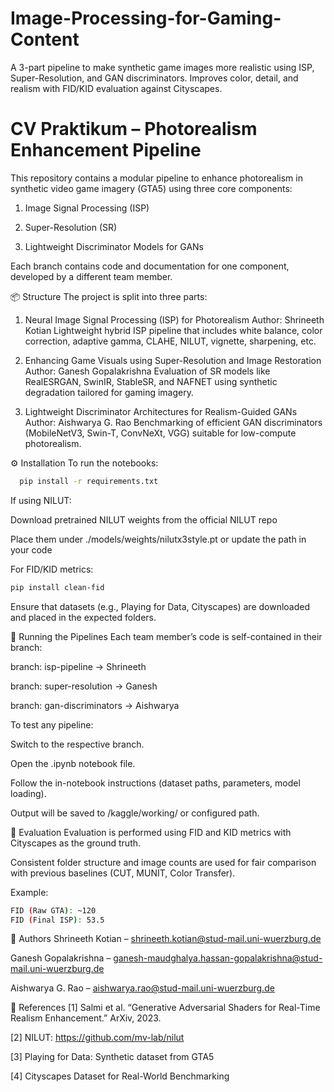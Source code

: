 # Image-Processing-for-Gaming-Content
A 3-part pipeline to make synthetic game images more realistic using ISP, Super-Resolution, and GAN discriminators. Improves color, detail, and realism with FID/KID evaluation against Cityscapes.

# CV Praktikum – Photorealism Enhancement Pipeline
This repository contains a modular pipeline to enhance photorealism in synthetic video game imagery (GTA5) using three core components:

1. Image Signal Processing (ISP)

2. Super-Resolution (SR)

3. Lightweight Discriminator Models for GANs

Each branch contains code and documentation for one component, developed by a different team member.

📦 Structure
The project is split into three parts:

1. Neural Image Signal Processing (ISP) for Photorealism
Author: Shrineeth Kotian
Lightweight hybrid ISP pipeline that includes white balance, color correction, adaptive gamma, CLAHE, NILUT, vignette, sharpening, etc.

2. Enhancing Game Visuals using Super-Resolution and Image Restoration
Author: Ganesh Gopalakrishna 
Evaluation of SR models like RealESRGAN, SwinIR, StableSR, and NAFNET using synthetic degradation tailored for gaming imagery.

3. Lightweight Discriminator Architectures for Realism-Guided GANs
Author: Aishwarya G. Rao 
Benchmarking of efficient GAN discriminators (MobileNetV3, Swin-T, ConvNeXt, VGG) suitable for low-compute photorealism.

⚙️ Installation
To run the notebooks:


```bash
  pip install -r requirements.txt
```

If using NILUT:

Download pretrained NILUT weights from the official NILUT repo

Place them under ./models/weights/nilutx3style.pt or update the path in your code

For FID/KID metrics:
```bash
pip install clean-fid
```

Ensure that datasets (e.g., Playing for Data, Cityscapes) are downloaded and placed in the expected folders.

🚀 Running the Pipelines
Each team member’s code is self-contained in their branch:

branch: isp-pipeline → Shrineeth

branch: super-resolution → Ganesh

branch: gan-discriminators → Aishwarya

To test any pipeline:

Switch to the respective branch.

Open the .ipynb notebook file.

Follow the in-notebook instructions (dataset paths, parameters, model loading).

Output will be saved to /kaggle/working/ or configured path.

🧪 Evaluation
Evaluation is performed using FID and KID metrics with Cityscapes as the ground truth.

Consistent folder structure and image counts are used for fair comparison with previous baselines (CUT, MUNIT, Color Transfer).

Example:

```bash
FID (Raw GTA): ~120
FID (Final ISP): 53.5
```

👥 Authors
Shrineeth Kotian – shrineeth.kotian@stud-mail.uni-wuerzburg.de

Ganesh Gopalakrishna – ganesh-maudghalya.hassan-gopalakrishna@stud-mail.uni-wuerzburg.de

Aishwarya G. Rao – aishwarya.rao@stud-mail.uni-wuerzburg.de

📄 References
[1] Salmi et al. “Generative Adversarial Shaders for Real-Time Realism Enhancement.” ArXiv, 2023.

[2] NILUT: https://github.com/mv-lab/nilut

[3] Playing for Data: Synthetic dataset from GTA5

[4] Cityscapes Dataset for Real-World Benchmarking
